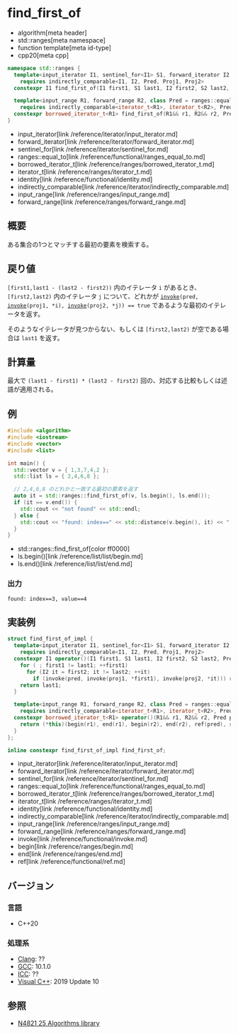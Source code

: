 # find_first_of
* algorithm[meta header]
* std::ranges[meta namespace]
* function template[meta id-type]
* cpp20[meta cpp]

```cpp
namespace std::ranges {
  template<input_iterator I1, sentinel_for<I1> S1, forward_iterator I2, sentinel_for<I2> S2, class Pred = ranges::equal_to, class Proj1 = identity, class Proj2 = identity>
    requires indirectly_comparable<I1, I2, Pred, Proj1, Proj2>
  constexpr I1 find_first_of(I1 first1, S1 last1, I2 first2, S2 last2, Pred pred = {}, Proj1 proj1 = {}, Proj2 proj2 = {});

  template<input_range R1, forward_range R2, class Pred = ranges::equal_to, class Proj1 = identity, class Proj2 = identity>
    requires indirectly_comparable<iterator_t<R1>, iterator_t<R2>, Pred, Proj1, Proj2>
  constexpr borrowed_iterator_t<R1> find_first_of(R1&& r1, R2&& r2, Pred pred = {}, Proj1 proj1 = {}, Proj2 proj2 = {});
}
```
* input_iterator[link /reference/iterator/input_iterator.md]
* forward_iterator[link /reference/iterator/forward_iterator.md]
* sentinel_for[link /reference/iterator/sentinel_for.md]
* ranges::equal_to[link /reference/functional/ranges_equal_to.md]
* borrowed_iterator_t[link /reference/ranges/borrowed_iterator_t.md]
* iterator_t[link /reference/ranges/iterator_t.md]
* identity[link /reference/functional/identity.md]
* indirectly_comparable[link /reference/iterator/indirectly_comparable.md]
* input_range[link /reference/ranges/input_range.md]
* forward_range[link /reference/ranges/forward_range.md]

## 概要
ある集合の1つとマッチする最初の要素を検索する。


## 戻り値
`[first1,last1 - (last2 - first2))` 内のイテレータ `i` があるとき、`[first2,last2)` 内のイテレータ `j` について、どれかが [`invoke`](/reference/functional/invoke.md)`(pred, `[`invoke`](/reference/functional/invoke.md)`(proj1, *i), `[`invoke`](/reference/functional/invoke.md)`(proj2, *j)) == true` であるような最初のイテレータを返す。

そのようなイテレータが見つからない、もしくは `[first2,last2)` が空である場合は `last1` を返す。


## 計算量
最大で `(last1 - first1) * (last2 - first2)` 回の、対応する比較もしくは述語が適用される。


## 例
```cpp example
#include <algorithm>
#include <iostream>
#include <vector>
#include <list>

int main() {
  std::vector v = { 1,3,7,4,2 };
  std::list ls = { 2,4,6,8 };

  // 2,4,6,8 のどれかと一致する最初の要素を返す
  auto it = std::ranges::find_first_of(v, ls.begin(), ls.end());
  if (it == v.end()) {
    std::cout << "not found" << std::endl;
  } else {
    std::cout << "found: index==" << std::distance(v.begin(), it) << ", value==" << *it << std::endl;
  }
}
```
* std::ranges::find_first_of[color ff0000]
* ls.begin()[link /reference/list/list/begin.md]
* ls.end()[link /reference/list/list/end.md]

### 出力
```
found: index==3, value==4
```


## 実装例
```cpp
struct find_first_of_impl {
  template<input_iterator I1, sentinel_for<I1> S1, forward_iterator I2, sentinel_for<I2> S2, class Pred = ranges::equal_to, class Proj1 = identity, class Proj2 = identity>
    requires indirectly_comparable<I1, I2, Pred, Proj1, Proj2>
  constexpr I1 operator()(I1 first1, S1 last1, I2 first2, S2 last2, Pred pred = {}, Proj1 proj1 = {}, Proj2 proj2 = {}) const {
    for ( ; first1 != last1; ++first1)
      for (I2 it = first2; it != last2; ++it)
        if (invoke(pred, invoke(proj1, *first1), invoke(proj2, *it))) return first1;
    return last1;
  }

  template<input_range R1, forward_range R2, class Pred = ranges::equal_to, class Proj1 = identity, class Proj2 = identity>
    requires indirectly_comparable<iterator_t<R1>, iterator_t<R2>, Pred, Proj1, Proj2>
  constexpr borrowed_iterator_t<R1> operator()(R1&& r1, R2&& r2, Pred pred = {}, Proj1 proj1 = {}, Proj2 proj2 = {}) const {
    return (*this)(begin(r1), end(r1), begin(r2), end(r2), ref(pred), ref(proj1), ref(proj2));
  }
};

inline constexpr find_first_of_impl find_first_of;
```
* input_iterator[link /reference/iterator/input_iterator.md]
* forward_iterator[link /reference/iterator/forward_iterator.md]
* sentinel_for[link /reference/iterator/sentinel_for.md]
* ranges::equal_to[link /reference/functional/ranges_equal_to.md]
* borrowed_iterator_t[link /reference/ranges/borrowed_iterator_t.md]
* iterator_t[link /reference/ranges/iterator_t.md]
* identity[link /reference/functional/identity.md]
* indirectly_comparable[link /reference/iterator/indirectly_comparable.md]
* input_range[link /reference/ranges/input_range.md]
* forward_range[link /reference/ranges/forward_range.md]
* invoke[link /reference/functional/invoke.md]
* begin[link /reference/ranges/begin.md]
* end[link /reference/ranges/end.md]
* ref[link /reference/functional/ref.md]


## バージョン
### 言語
- C++20

### 処理系
- [Clang](/implementation.md#clang): ??
- [GCC](/implementation.md#gcc): 10.1.0
- [ICC](/implementation.md#icc): ??
- [Visual C++](/implementation.md#visual_cpp): 2019 Update 10

## 参照
- [N4821 25 Algorithms library](https://timsong-cpp.github.io/cppwp/n4861/algorithms)
